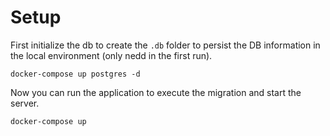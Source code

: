 # Setup

First initialize the db to create the `.db` folder to persist the DB information in the local environment (only nedd in the first run).

```
docker-compose up postgres -d
```

Now you can run the application to execute the migration and start the server.

```
docker-compose up
```


